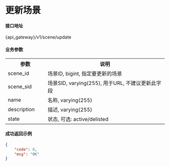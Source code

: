 # 更新场景

#### 接口地址

{api_gateway}/v1/scene/update

#### 业务参数
<table width="100%">
    <tr>
      <th width="25%">参数</th>
      <th>说明</th>
    </tr>
    <tr>
      <td>scene_id</td>
      <td>场景ID, bigint, 指定要更新的场景</td>
    </tr>
    <tr>
      <td>scene_sid</td>
      <td>场景SID, varying(255), 用于URL, 不建议更新此字段</td>
    </tr>
    <tr>
      <td>name</td>
      <td>名称, varying(255)</td>
    </tr>
    <tr>
      <td>description</td>
      <td>描述, varying(255)</td>
    </tr>
    <tr>
      <td>state</td>
      <td>状态, 可选: active/delisted</td>
    </tr>
</table>

#### 成功返回示例

```json
{
    "code": 0,
    "msg": "OK"
}
```
